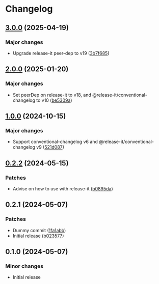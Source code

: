 # Changelog

## [3.0.0](https://github.com/commits-with-character/conventional-changelog-preset/compare/2.0.0...3.0.0) (2025-04-19)

### Major changes

- Upgrade release-it peer-dep to v19
  ([3b7f685](https://github.com/commits-with-character/conventional-changelog-preset/commit/3b7f68586dabf1a9c4d0faa512068e330642f40c))

## [2.0.0](https://github.com/commits-with-character/conventional-changelog-preset/compare/1.0.0...2.0.0) (2025-01-20)

### Major changes

- Set peerDep on release-it to v18, and @release-it/conventional-changelog to
  v10
  ([be5309a](https://github.com/commits-with-character/conventional-changelog-preset/commit/be5309ae28950a375c4763babdf3a0ee5c3c5ae9))

## [1.0.0](https://github.com/commits-with-character/conventional-changelog-preset/compare/0.2.2...1.0.0) (2024-10-15)

### Major changes

- Support conventional-changelog v6 and @release-it/conventional-changelog v9
  ([521d087](https://github.com/commits-with-character/conventional-changelog-preset/commit/521d08743b48308abf44f2884e53960e68c086b5))

## [0.2.2](https://github.com/commits-with-character/conventional-changelog-preset/compare/0.2.1...0.2.2) (2024-05-15)

### Patches

- Advise on how to use with release-it
  ([b0895da](https://github.com/commits-with-character/conventional-changelog-preset/commit/b0895da550e49305568a4a10431b9bd228e3f82f))

## 0.2.1 (2024-05-07)

### Patches

- Dummy commit
  ([1fa1abb](https://github.com/commits-with-character/conventional-changelog-preset/commit/1fa1abbc730694ce2dbbec8fd53ac2670e83d166))
- Initial release
  ([b023577](https://github.com/commits-with-character/conventional-changelog-preset/commit/b02357741d6e6450513a5a85534401cf676aa24e))

## 0.1.0 (2024-05-07)

### Minor changes

- Initial release
